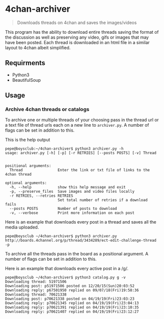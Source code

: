 # 4chan-archiver
> Downloads threads on 4chan and saves the images/videos

This program has the ability to download entire threads saving the format of the discussion as well as preserving any video, gifs or images that may have been posted. Each thread is downloaded in an html file in a similar layout to 4chan albeit simplified.

## Requirments
* Python3
* BeautifulSoup

## Usage

### Archive 4chan threads or catalogs

To archive one or multiple threads of your choosing pass in the thread url or a text file of thread urls each on a new line to `archiver.py`. A number of flags can be set in addition to this.

This is the help output
```
pepe@boysclub:~/4chan-archiver$ python3 archiver.py -h
usage: archiver.py [-h] [-p] [-r RETRIES] [--posts POSTS] [-v] Thread


positional arguments:
  Thread                Enter the link or txt file of links to the 4chan thread

optional arguments:
  -h, --help            show this help message and exit
  -p, --preserve_files  Save images and video files locally
  -r RETRIES, --retries RETRIES
                        Set total number of retries if a download fails
  --posts POSTS         Number of posts to download
  -v, --verbose         Print more information on each post
```

Here is an example that downloads every post in a thread and saves all the media uploaded.
```
pepe@boysclub ~/4chan-archiver$ python3 archiver.py http://boards.4channel.org/p/thread/3434289/ect-edit-challenge-thread -p
```

To archive all the threads pass in the board as a positional argument. A number of flags can be set in addition to this.

Here is an example that downloads every active post in a /g/.
```
pepe@boysclub ~/4chan-archiver$ python3 catalog.py g -v
Downloading thread: 51971506
Downloading post: p51971506 posted on 12/20/15(Sun)20:03:52
Downloading reply: p67501950 replied on 09/07/18(Fri)19:58:36
Downloading thread: 70621338
Downloading post: p70621338 posted on 04/19/19(Fri)23:03:23
Downloading reply: p70621345 replied on 04/19/19(Fri)23:04:13
Downloading reply: p70621391 replied on 04/19/19(Fri)23:10:35
Downloading reply: p70621407 replied on 04/19/19(Fri)23:12:27
```